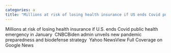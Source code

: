 ```yaml
---
categories: a
title: "Millions at risk of losing health insurance if US ends Covid public health emergency in January  CNBC"
---
```

Millions at risk of losing health insurance if U.S. ends Covid public health emergency in January&nbsp;&nbsp;CNBCBiden admin unveils new pandemic preparedness and biodefense strategy&nbsp;&nbsp;Yahoo NewsView Full Coverage on Google News